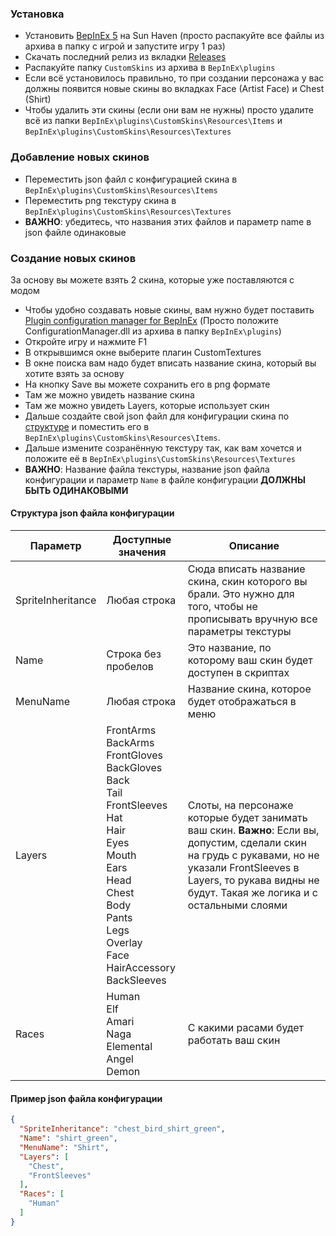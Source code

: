 ﻿### Установка

- Установить [BepInEx 5](https://github.com/BepInEx/BepInEx) на Sun Haven (просто распакуйте все файлы из архива в папку с игрой и
  запустите игру 1 раз)
- Скачать последний релиз из вкладки [Releases](https://github.com/STmihan/SunHavenCustomSkins/releases)
- Распакуйте папку `CustomSkins` из архива в `BepInEx\plugins`
- Если всё установилось правильно, то при создании персонажа у вас должны появится новые скины во вкладках Face (Artist Face) и
  Chest (Shirt)
- Чтобы удалить эти скины (если они вам не нужны) просто удалите всё из папки `BepInEx\plugins\CustomSkins\Resources\Items`
  и `BepInEx\plugins\CustomSkins\Resources\Textures`

### Добавление новых скинов

- Переместить json файл с конфигурацией скина в `BepInEx\plugins\CustomSkins\Resources\Items`
- Переместить png текстуру скина в `BepInEx\plugins\CustomSkins\Resources\Textures`
- **ВАЖНО**: убедитесь, что названия этих файлов и параметр name в json файле одинаковые

### Создание новых скинов

За основу вы можете взять 2 скина, которые уже поставляются с модом

- Чтобы удобно создавать новые скины, вам нужно будет
  поставить [Plugin configuration manager for BepInEx](https://github.com/BepInEx/BepInEx.ConfigurationManager) (Просто положите
  ConfigurationManager.dll из архива в папку `BepInEx\plugins`)
- Откройте игру и нажмите F1
- В открывшимся окне выберите плагин CustomTextures
- В окне поиска вам надо будет вписать название скина, который вы хотите взять за основу
- На кнопку Save вы можете сохранить его в png формате
- Там же можно увидеть название скина
- Там же можно увидеть Layers, которые использует скин
- Дальше создайте свой json файл для конфигурации скина по [структуре](#структура-json-файла-конфигурации) и поместить его
  в `BepInEx\plugins\CustomSkins\Resources\Items`.
- Дальше измените созранённую текстуру так, как вам хочется и положите её в `BepInEx\plugins\CustomSkins\Resources\Textures`
- **ВАЖНО**: Название файла текстуры, название json файла конфигурации и параметр `Name` в файле конфигурации **ДОЛЖНЫ БЫТЬ
  ОДИНАКОВЫМИ**

#### Структура json файла конфигурации

| Параметр          | Доступные значения                                                                                                                                                                                                                          | Описание                                                                                                                                                                                                                  |
|-------------------|---------------------------------------------------------------------------------------------------------------------------------------------------------------------------------------------------------------------------------------------|---------------------------------------------------------------------------------------------------------------------------------------------------------------------------------------------------------------------------|
| SpriteInheritance | Любая строка                                                                                                                                                                                                                                | Сюда вписать название скина, скин которого вы брали. Это нужно для того, чтобы не прописывать вручную все параметры текстуры                                                                                              |
| Name              | Строка без пробелов                                                                                                                                                                                                                         | Это название, по которому ваш скин будет доступен в скриптах                                                                                                                                                              |
| MenuName          | Любая строка                                                                                                                                                                                                                                | Название скина, которое будет отображаться в меню                                                                                                                                                                         |
| Layers            | FrontArms<br/>BackArms<br/>FrontGloves<br/>BackGloves<br/>Back<br/>Tail<br/>FrontSleeves<br/>Hat<br/>Hair<br/>Eyes<br/>Mouth<br/>Ears<br/>Head<br/>Chest<br/>Body<br/>Pants<br/>Legs<br/>Overlay<br/>Face<br/>HairAccessory<br/>BackSleeves | Слоты, на персонаже которые будет занимать ваш скин. **Важно**: Если вы, допустим, сделали скин на грудь с рукавами, но не указали FrontSleeves в Layers, то рукава видны не будут. Такая же логика и с остальными слоями |
| Races             | Human<br/>Elf<br/>Amari<br/>Naga<br/>Elemental<br/>Angel<br/>Demon                                                                                                                                                                          | С какими расами будет работать ваш скин                                                                                                                                                                                   |

#### Пример json файла конфигурации

```json
{
  "SpriteInheritance": "chest_bird_shirt_green",
  "Name": "shirt_green",
  "MenuName": "Shirt",
  "Layers": [
    "Chest",
    "FrontSleeves"
  ],
  "Races": [
    "Human"
  ]
}
```